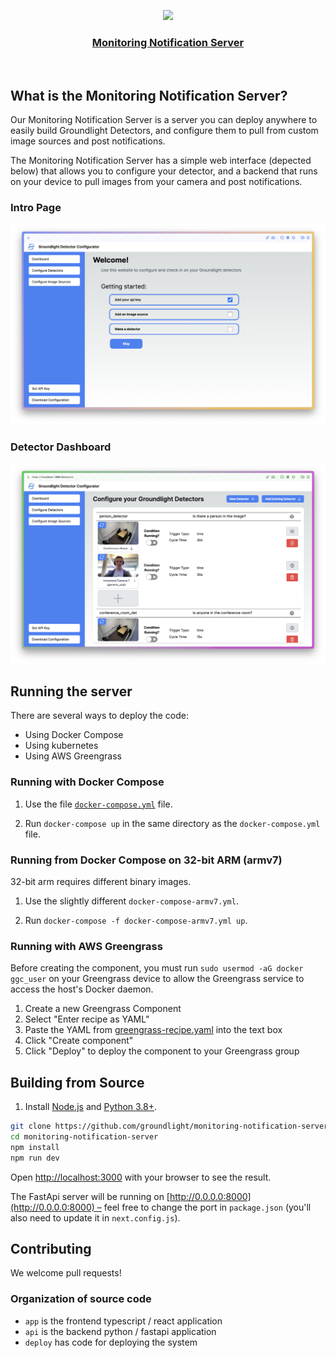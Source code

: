 <p align="center">
  <a href="https://nextjs-fastapi-starter.vercel.app/">
    <img src="https://avatars.githubusercontent.com/u/118213576?s=200&v=4" height="96">
    <h3 align="center">Monitoring Notification Server</h3>
  </a>
</p>

<br/>

## What is the Monitoring Notification Server?

Our Monitoring Notification Server is a server you can deploy anywhere to easily build Groundlight Detectors, and configure them to pull from custom image sources and post notifications.

The Monitoring Notification Server has a simple web interface (depected below) that allows you to configure your detector, and a backend that runs on your device to pull images from your camera and post notifications.

### Intro Page

![Intro Page](./images/Groundlight-Docker-Frontpage.png)

### Detector Dashboard

![Detector Dashboard](./images/Groundlight-Detector-Dashboard.png)

## Running the server

There are several ways to deploy the code:

- Using Docker Compose
- Using kubernetes
- Using AWS Greengrass

### Running with Docker Compose

1. Use the file [`docker-compose.yml`](./deploy/docker-compose.yml) file. 

2. Run `docker-compose up` in the same directory as the `docker-compose.yml` file.

### Running from Docker Compose on 32-bit ARM (armv7)

32-bit arm requires different binary images.

1. Use the slightly different `docker-compose-armv7.yml`.

2. Run `docker-compose -f docker-compose-armv7.yml up`.

### Running with AWS Greengrass

Before creating the component, you must run `sudo usermod -aG docker ggc_user` on your Greengrass device to allow the Greengrass service to access the host's Docker daemon.

1. Create a new Greengrass Component
2. Select "Enter recipe as YAML"
3. Paste the YAML from [greengrass-recipe.yaml](./deploy/greengrass-recipe.yaml) into the text box
4. Click "Create component"
5. Click "Deploy" to deploy the component to your Greengrass group

## Building from Source

1. Install [Node.js](https://nodejs.org/en/download/) and [Python 3.8+](https://www.python.org/downloads/).

```bash
git clone https://github.com/groundlight/monitoring-notification-server
cd monitoring-notification-server
npm install
npm run dev
```

Open [http://localhost:3000](http://localhost:3000) with your browser to see the result.

The FastApi server will be running on [http://0.0.0.0:8000](http://0.0.0.0:8000) – feel free to change the port in `package.json` (you'll also need to update it in `next.config.js`).

## Contributing

We welcome pull requests!

### Organization of source code

- `app` is the frontend typescript / react application
- `api` is the backend python / fastapi application
- `deploy` has code for deploying the system
